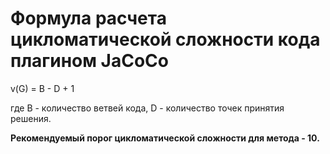# Формула расчета цикломатической сложности кода плагином JaCoCo

v(G) = B - D + 1

где B - количество ветвей кода,
D - количество точек принятия решения.

**Рекомендуемый порог цикломатической сложности для метода - 10.** 